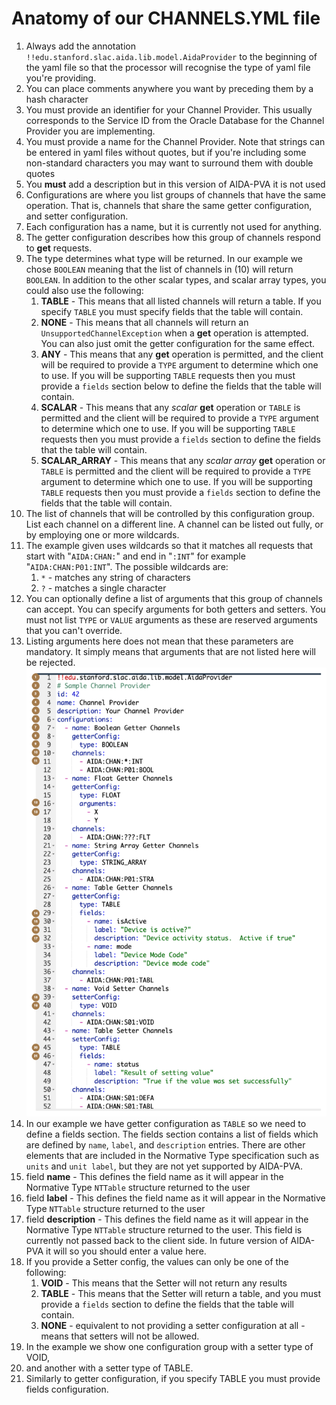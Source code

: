 # Anatomy of our CHANNELS.YML file
1. Always add the annotation `!!edu.stanford.slac.aida.lib.model.AidaProvider` to the beginning of the yaml file so that the processor will recognise the type of yaml file you're providing.
2. You can place comments anywhere you want by preceding them by a hash character 
3. You must provide an identifier for your Channel Provider.  This usually corresponds to the Service ID from the Oracle Database for the Channel Provider you are implementing.
4. You must provide a name for the Channel Provider.  Note that strings can be entered in yaml files without quotes, but if you're including some non-standard characters you may want to surround them with double quotes
5. You **must** add a description but in this version of AIDA-PVA it is not used 
6. Configurations are where you list groups of channels that have the same operation.  That is, channels that share the same getter configuration, and setter configuration.
7. Each configuration has a name, but it is currently not used for anything.
8. The getter configuration describes how this group of channels respond to **get** requests.
9. The type determines what type will be returned.  In our example we chose  `BOOLEAN` meaning that the list of channels in (10) will return `BOOLEAN`.  In addition to the other scalar types, and scalar array types, you could also use the following:
   1. **TABLE** - This means that all listed channels will return a table.  If you specify `TABLE` you must specify fields that the table will contain.
   2. **NONE** - This means that all channels will return an `UnsupportedChannelException` when a **get** operation is attempted.  You can also just omit the getter configuration for the same effect.
   3. **ANY** - This means that any **get** operation is permitted, and the client will be required to provide a `TYPE` argument to determine which one to use. If you will be supporting `TABLE` requests then you must provide a `fields` section below to define the fields that the table will contain.
   4. **SCALAR** - This means that any _scalar_ **get** operation or `TABLE` is permitted and the client will be required to provide a `TYPE` argument to determine which one to use. If you will be supporting `TABLE` requests then you must provide a `fields` section to define the fields that the table will contain.
   5. **SCALAR_ARRAY** - This means that any _scalar array_ **get** operation or `TABLE` is permitted and the client will be required to provide a `TYPE` argument to determine which one to use.  If you will be supporting `TABLE` requests then you must provide a `fields` section to define the fields that the table will contain.
10. The list of channels that will be controlled by this configuration group.  List each channel on a different line.  A channel can be listed out fully, or by employing one or more wildcards.  
11. The example given uses wildcards so that it matches all requests that start with "`AIDA:CHAN:`" and end in "`:INT`" for example "`AIDA:CHAN:P01:INT`".  The possible wildcards are:
    1. `*` - matches any string of characters
    2. `?` - matches a single character
12. You can optionally define a list of arguments that this group of channels can accept.  You can specify arguments for both getters and setters.  You must not list `TYPE` or `VALUE` arguments as these are reserved arguments that you can't override. 
13. Listing arguments here does not mean that these parameters are mandatory.  It simply means that arguments that are not listed here will be rejected. 
[![Anatomy of CHANNELS.YML](images/example_channels.png)](channels.yml)
14. In our example we have getter configuration as `TABLE` so we need to define a fields section.  The fields section contains a list of fields which are defined by `name`, `label`, and `description` entries.  There are other elements that are included in the Normative Type specification such as `units` and `unit label`, but they are not yet supported by AIDA-PVA. 
15. field **name** - This defines the field name as it will appear in the Normative Type `NTTable` structure returned to the user
16. field **label** - This defines the field name as it will appear in the Normative Type `NTTable` structure returned to the user
17. field **description** - This defines the field name as it will appear in the Normative Type `NTTable` structure returned to the user.  This field is currently not passed back to the client side.  In future version of AIDA-PVA it will so you should enter a value here.
18. If you provide a Setter config, the values can only be one of the following:
    1. **VOID** - This means that the Setter will not return any results
    2. **TABLE** - This means that the Setter will return a table, and you must provide a `fields` section to define the fields that the table will contain.
    3. **NONE** - equivalent to not providing a setter configuration at all - means that setters will not be allowed.
19. In the example we show one configuration group with a setter type of VOID,
20. and another with a setter type of TABLE.
21. Similarly to getter configuration, if you specify TABLE you must provide fields configuration.
